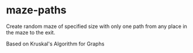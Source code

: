 # maze-paths
Create random maze of specified size with only one path from any place in the maze to the exit.

Based on Kruskal's Algorithm for Graphs
